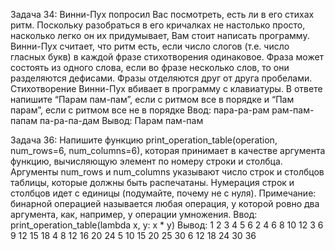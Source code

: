 Задача 34: Винни-Пух попросил Вас посмотреть, есть ли в его стихах ритм. Поскольку
разобраться в его кричалках не настолько просто, насколько легко он их придумывает, Вам
стоит написать программу. Винни-Пух считает, что ритм есть, если число слогов (т.е. число
гласных букв) в каждой фразе стихотворения одинаковое. Фраза может состоять из одного
слова, если во фразе несколько слов, то они разделяются дефисами. Фразы отделяются друг
от друга пробелами. Стихотворение Винни-Пух вбивает в программу с клавиатуры. В ответе
напишите “Парам пам-пам”, если с ритмом все в порядке и “Пам парам”, если с ритмом все не
в порядке
Ввод:
пара-ра-рам рам-пам-папам па-ра-па-дам
Вывод:
Парам пам-пам

Задача 36: Напишите функцию print_operation_table(operation, num_rows=6, num_columns=6),
которая принимает в качестве аргумента функцию, вычисляющую элемент по номеру строки и
столбца. Аргументы num_rows и num_columns указывают число строк и столбцов таблицы,
которые должны быть распечатаны. Нумерация строк и столбцов идет с единицы (подумайте,
почему не с нуля). Примечание: бинарной операцией называется любая операция, у которой
ровно два аргумента, как, например, у операции умножения.
Ввод: 
print_operation_table(lambda x, y: x * y) 
Вывод:
1 2 3 4 5 6
2 4 6 8 10 12
3 6 9 12 15 18
4 8 12 16 20 24
5 10 15 20 25 30
6 12 18 24 30 36 
